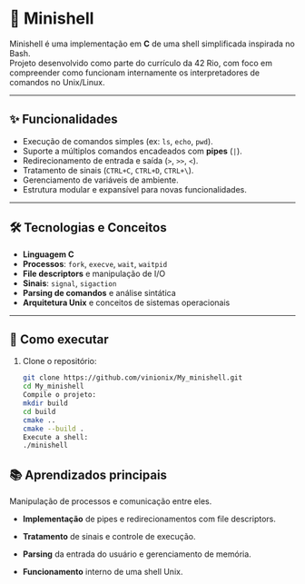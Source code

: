 # 🐚 Minishell

Minishell é uma implementação em **C** de uma shell simplificada inspirada no Bash.  
Projeto desenvolvido como parte do currículo da 42 Rio, com foco em compreender como funcionam internamente os interpretadores de comandos no Unix/Linux.

---

## ✨ Funcionalidades
- Execução de comandos simples (ex: `ls`, `echo`, `pwd`).
- Suporte a múltiplos comandos encadeados com **pipes** (`|`).
- Redirecionamento de entrada e saída (`>`, `>>`, `<`).
- Tratamento de sinais (`CTRL+C`, `CTRL+D`, `CTRL+\`).
- Gerenciamento de variáveis de ambiente.
- Estrutura modular e expansível para novas funcionalidades.

---

## 🛠️ Tecnologias e Conceitos
- **Linguagem C**  
- **Processos**: `fork`, `execve`, `wait`, `waitpid`  
- **File descriptors** e manipulação de I/O  
- **Sinais**: `signal`, `sigaction`  
- **Parsing de comandos** e análise sintática  
- **Arquitetura Unix** e conceitos de sistemas operacionais  

---

## 🚀 Como executar
1. Clone o repositório:
   ```bash
   git clone https://github.com/vinionix/My_minishell.git
   cd My_minishell
   Compile o projeto:
   mkdir build
   cd build
   cmake ..
   cmake --build .
   Execute a shell:
   ./minishell

## 📚 Aprendizados principais
Manipulação de processos e comunicação entre eles.

- **Implementação** de pipes e redirecionamentos com file descriptors.

- **Tratamento** de sinais e controle de execução.

- **Parsing** da entrada do usuário e gerenciamento de memória.

- **Funcionamento** interno de uma shell Unix.
